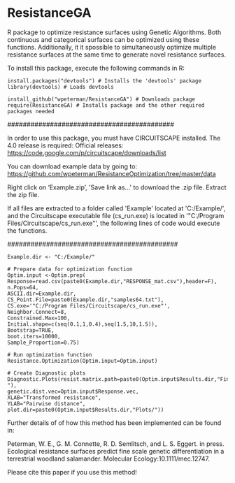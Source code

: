 ResistanceGA
============

R package to optimize resistance surfaces using Genetic Algorithms. Both continuous and categorical surfaces can be optimized using these functions. Additionally, it it spossible to simultaneously optimize multiple resistance surfaces at the same time to generate novel resistance surfaces.

To install this package, execute the following commands in R:

```
install.packages("devtools") # Installs the 'devtools' package
library(devtools) # Loads devtools

install_github("wpeterman/ResistanceGA") # Downloads package
require(ResistanceGA) # Installs package and the other required packages needed
```

###########################################

In order to use this package, you must have CIRCUITSCAPE installed.
The 4.0 release is required:
Official releases: https://code.google.com/p/circuitscape/downloads/list

You can download example data by going to:
https://github.com/wpeterman/ResistanceOptimization/tree/master/data

Right click on ‘Example.zip’, 'Save link as...' to download the .zip file. Extract the zip file.

If all files are extracted to a folder called 'Example' located at 'C:/Example/', and the Circuitscape executable file (cs_run.exe) is located in '"C:/Program Files/Circuitscape/cs_run.exe"', the following lines of code would execute the functions.

############################################

```
Example.dir <- "C:/Example/"

# Prepare data for optimization function
Optim.input <-Optim.prep(
Response=read.csv(paste0(Example.dir,"RESPONSE_mat.csv"),header=F),
n.Pops=64,
ASCII.dir=Example.dir,
CS_Point.File=paste0(Example.dir,"samples64.txt"),
CS.exe='"C:/Program Files/Circuitscape/cs_run.exe"',
Neighbor.Connect=8,
Constrained.Max=100,
Initial.shape=c(seq(0.1,1,0.4),seq(1.5,10,1.5)),
Bootstrap=TRUE,
boot.iters=10000,
Sample_Proportion=0.75)

# Run optimization function
Resistance.Optimization(Optim.input=Optim.input)

# Create Diagnostic plots
Diagnostic.Plots(resist.matrix.path=paste0(Optim.input$Results.dir,"Final_CS_Surfaces/Resist_surf1_resistances.out
"),
genetic.dist.vec=Optim.input$Response.vec,
XLAB="Transformed resistance",
YLAB="Pairwise distance",
plot.dir=paste0(Optim.input$Results.dir,"Plots/"))
```

Further details of of how this method has been implemented can be found in:

Peterman, W. E., G. M. Connette, R. D. Semlitsch, and L. S. Eggert. in press. Ecological resistance surfaces predict fine scale genetic differentiation in a terrestrial woodland salamander. Molecular Ecology:10.1111/mec.12747.

Please cite this paper if you use this method!
